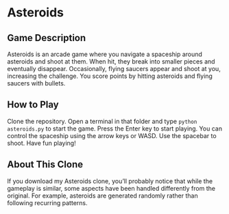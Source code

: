 # Asteroids

## Game Description

Asteroids is an arcade game where you navigate a spaceship around asteroids and shoot at them. When hit, they break into smaller pieces and eventually disappear. Occasionally, flying saucers appear and shoot at you, increasing the challenge. You score points by hitting asteroids and flying saucers with bullets.

## How to Play

Clone the repository. Open a terminal in that folder and type <code>python asteroids.py</code> to start the game. Press the Enter key to start playing. You can control the spaceship using the arrow keys or WASD. Use the spacebar to shoot. Have fun playing!

## About This Clone

If you download my Asteroids clone, you’ll probably notice that while the gameplay is similar, some aspects have been handled differently from the original. For example, asteroids are generated randomly rather than following recurring patterns.
